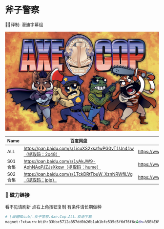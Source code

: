 # 斧子警察

✍🏻译制: 漫迪字幕组

![axe-cop-banner-11.jpg](axe-cop-banner-11.jpg)

| Name | 百度网盘 | 阿里云盘 | Bilibili | MDpan |
| --- | --- | --- | --- | --- |
| ALL | https://pan.baidu.com/s/1icuXS2xsafwPG0vT1Un41w（提取码：2x48） | https://www.aliyundrive.com/s/gW3fZKonnMq |  | https://mdpan.tk/%E6%96%A7%E5%AD%90%E8%AD%A6%E5%AF%9F |
| S01合集 | https://pan.baidu.com/s/1yAkJW9-AphNAqPJZJsXkqw（提取码：hume） | https://www.aliyundrive.com/s/TeYyn92ZhZ8 | https://www.bilibili.com/video/BV1yx411A7qW |  |
| S02合集 | https://pan.baidu.com/s/1TckDRtTbuW_XznNRWfILVg（提取码：jpjq） | https://www.aliyundrive.com/s/m33urxV6gRy | https://www.bilibili.com/video/BV1Ys411m7ak |  |

### 🧲 磁力链接

看不见请刷新 点右上角按钮复制 有条件请长期做种

```bash
# [漫迪MDsub].斧子警察.Axe.Cop.ALL.双语字幕
magnet:?xt=urn:btih:33bbc5712a857dd0b26b1ab1bfe535d5f6d76f6c&dn=%5B%E6%BC%AB%E8%BF%AAMDsub%5D.%E6%96%A7%E5%AD%90%E8%AD%A6%E5%AF%9F.Axe.Cop.ALL.%E5%8F%8C%E8%AF%AD%E5%AD%97%E5%B9%95&tr=http%3A%2F%2Falltorrents.net%3A80%2Fbt%2Fannounce.php&tr=http%3A%2F%2Fbluebird-hd.org%2Fannounce.php&tr=http%3A%2F%2Fwww.thetradersden.org%2Fforums%2Ftracker%2Fannounce.php&tr=http%3A%2F%2Ftracker.trancetraffic.com%3A80%2Fannounce.php&tr=http%3A%2F%2Firrenhaus.dyndns.dk%3A80%2Fannounce.php&tr=http%3A%2F%2F1337.abcvg.info%3A80%2Fannounce&tr=http%3A%2F%2Fbt.beatrice-raws.org%3A80%2Fannounce&tr=http%3A%2F%2Fwww.tribalmixes.com%3A80%2Fannounce.php&tr=http%3A%2F%2Fwww.wareztorrent.com%3A80%2Fannounce
```